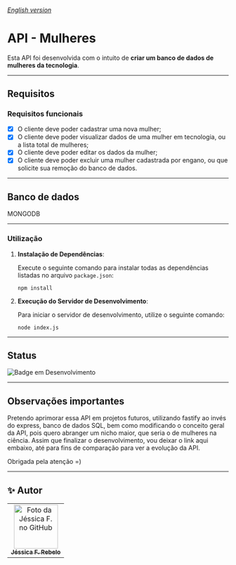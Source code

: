 <h6> <a href = "https://github.com/jessrbl/API_programaria/blob/main/README-EN.md"> English version </a></h6>

# API - Mulheres 

Esta API foi desenvolvida com o intuito de **criar um banco de dados de mulheres da tecnologia**.  

___ 

## Requisitos

### Requisitos funcionais

- [x] O cliente deve poder cadastrar uma nova mulher;
- [x] O cliente deve poder visualizar dados de uma mulher em tecnologia, ou a lista total de mulheres;
- [x] O cliente deve poder editar os dados da mulher;
- [x] O cliente deve poder excluir uma mulher cadastrada por engano, ou que solicite sua remoção do banco de dados.

___


## Banco de dados

MONGODB 

___


### Utilização

1. **Instalação de Dependências**:

   Execute o seguinte comando para instalar todas as dependências listadas no arquivo `package.json`:

   ```
   npm install
   ```


2. **Execução do Servidor de Desenvolvimento**:

   Para iniciar o servidor de desenvolvimento, utilize o seguinte comando:

   ```
   node index.js
   ```

___

## Status

![Badge em Desenvolvimento](https://img.shields.io/static/v1?label=STATUS&message=CONCLUIDO&color=FF69B4&style=for-the-badge)

___

## Observações importantes

Pretendo aprimorar essa API em projetos futuros, utilizando fastify ao invés do express, banco de dados SQL, bem como modificando o conceito geral da API, pois quero abranger um nicho maior, 
que seria o de mulheres na ciência. Assim que finalizar o desenvolvimento, vou deixar o link aqui embaixo, até para fins de comparação para ver a evolução da API.

Obrigada pela atenção =)

____

<h2> ✨ Autor</h2>

<table>
  <tr>
    <td align="center">
      <a href="https://github.com/jessrbl">
        <img src="https://avatars3.githubusercontent.com/jessrbl" width="100px;" alt="Foto da Jéssica F. no GitHub"/><br>
        <sub>
          <b>Jéssica F. Rebelo</b>
        </sub>
      </a>
    </td>
  </tr>
</table>

